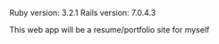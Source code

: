 Ruby version: 3.2.1
Rails version: 7.0.4.3

This web app will be a resume/portfolio site for myself
